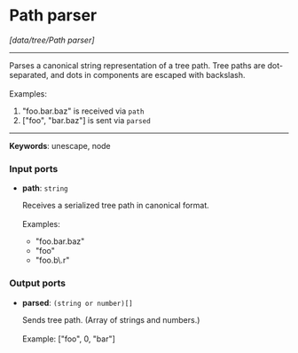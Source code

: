 # Path parser

_[data/tree/Path parser]_

---

Parses a canonical string representation of a tree path. Tree paths are dot-separated, and dots in components are escaped with backslash.<br>
<br>
Examples:<br>
1. "foo.bar\.baz" is received via `path`<br>
2. ["foo", "bar.baz"] is sent via `parsed`<br>

---

__Keywords__: unescape, node

### Input ports

* __path__: ` string `

    Receives a serialized tree path in canonical format.<br>
    <br>
    Examples:<br>
    * "foo.bar.baz"<br>
    * "foo"<br>
    * "foo.b\\.r"<br>

### Output ports

* __parsed__: ` (string or number)[] `

    Sends tree path. (Array of strings and numbers.)<br>
    <br>
    Example: ["foo", 0, "bar"]<br>

